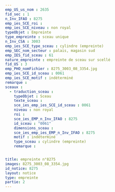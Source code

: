 ```yaml
---
emp_US_us_nom : 2635
fid_sec : 1
n_Inv_IFAO : 8275
emp_ies_SCE_roi : 
emp_ies_SCE_niveau : non royal
typeObjet : Empreinte
type_empreinte : sceau unique
n_Inv_CSA : 3003
emp_ies_SCE_type_sceau : cylindre (empreinte)
emp_SEC_nom_secteur : palais, magasin sud
emp_IES_fid_sceau : 61
nature_empreinte : empreinte de sceau sur scellé
fid_US : 3
emp_PHO_nomFichier : 8275_3003_08_3354.jpg
emp_ies_SCE_id_sceau : 0061
emp_ies_SCE_motif : indéterminé
remarque : 
sceaux :
  - traduction_sceau : 
    typeObjet : Sceau
    texte_sceau : 
    sce_ies_emp_ies_SCE_id_sceau : 0061
    niveau : non royal
    roi : 
    sce_ies_EMP_n_Inv_IFAO : 8275
    id_sceau : "0061"
    dimensions_sceau : 
    sce_ies_emp_ies_EMP_n_Inv_IFAO : 8275
    motif : indéterminé
    type_sceau : cylindre (empreinte)
    remarque : 


title: empreinte n°8275
images: 8275_3003_08_3354.jpg
id_notice: 8275
layout: notice
type: empreinte
partie: 2
---
```

